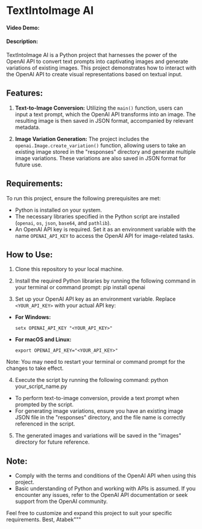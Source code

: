 # TextIntoImage AI
#### Video Demo:  <URL HERE>
#### Description:
TextIntoImage AI is a Python project that harnesses the power of the OpenAI API to convert text prompts into captivating images and generate variations of existing images. This project demonstrates how to interact with the OpenAI API to create visual representations based on textual input.

## Features:

1. **Text-to-Image Conversion:** Utilizing the `main()` function, users can input a text prompt, which the OpenAI API transforms into an image. The resulting image is then saved in JSON format, accompanied by relevant metadata.

2. **Image Variation Generation:** The project includes the `openai.Image.create_variation()` function, allowing users to take an existing image stored in the "responses" directory and generate multiple image variations. These variations are also saved in JSON format for future use.

## Requirements:

To run this project, ensure the following prerequisites are met:

- Python is installed on your system.
- The necessary libraries specified in the Python script are installed (`openai`, `os`, `json`, `base64`, and `pathlib`).
- An OpenAI API key is required. Set it as an environment variable with the name `OPENAI_API_KEY` to access the OpenAI API for image-related tasks.

## How to Use:

1. Clone this repository to your local machine.

2. Install the required Python libraries by running the following command in your terminal or command prompt:  pip install openai

3. Set up your OpenAI API key as an environment variable. Replace `<YOUR_API_KEY>` with your actual API key:

- **For Windows:**
  ```
  setx OPENAI_API_KEY "<YOUR_API_KEY>"
  ```

- **For macOS and Linux:**
  ```
  export OPENAI_API_KEY="<YOUR_API_KEY>"
  ```

Note: You may need to restart your terminal or command prompt for the changes to take effect.

4. Execute the script by running the following command: python your_script_name.py

- To perform text-to-image conversion, provide a text prompt when prompted by the script.
- For generating image variations, ensure you have an existing image JSON file in the "responses" directory, and the file name is correctly referenced in the script.

5. The generated images and variations will be saved in the "images" directory for future reference.

## Note:

- Comply with the terms and conditions of the OpenAI API when using this project.
- Basic understanding of Python and working with APIs is assumed. If you encounter any issues, refer to the OpenAI API documentation or seek support from the OpenAI community.

Feel free to customize and expand this project to suit your specific requirements. Best, Atabek"""